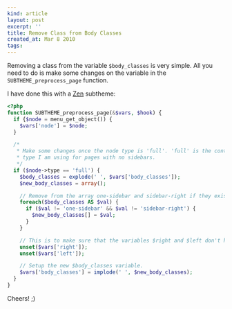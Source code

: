 ```yaml
---
kind: article
layout: post
excerpt: ''
title: Remove Class from Body Classes
created_at: Mar 8 2010
tags: 
---
```

Removing a class from the variable `$body_classes` is very simple. All you need to do is make some changes on the variable in the `SUBTHEME_preprocess_page` function.

I have done this with a [Zen](http://drupal.org/project/zen) subtheme:

~~~ php
<?php
function SUBTHEME_preprocess_page(&$vars, $hook) {
  if {$node = menu_get_object()) {
    $vars['node'] = $node;
  }

  /*
   * Make some changes once the node type is 'full'. 'full' is the content
   * type I am using for pages with no sidebars.
   */
  if ($node->type == 'full') {
    $body_classes = explode(' ', $vars['body_classes']);
    $new_body_classes = array();

    // Remove from the array one-sidebar and sidebar-right if they exist.
    foreach($body_classes AS $val) {
      if ($val != 'one-sidebar' && $val != 'sidebar-right') {
        $new_body_classes[] = $val;
      }   
    }   

    // This is to make sure that the variables $right and $left don't have values.
    unset($vars['right']);
    unset($vars['left']);

    // Setup the new $body_classes variable.
    $vars['body_classes'] = implode(' ', $new_body_classes);
  }
}
~~~

Cheers! ;)